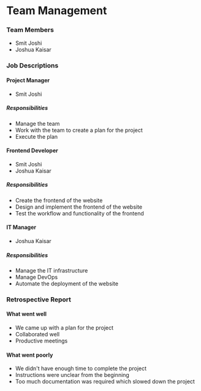 # Team Management

### Team Members
- Smit Joshi
- Joshua Kaisar

### Job Descriptions

#### Project Manager
- Smit Joshi

##### Responsibilities
- Manage the team
- Work with the team to create a plan for the project
- Execute the plan


#### Frontend Developer
- Smit Joshi
- Joshua Kaisar

##### Responsibilities
- Create the frontend of the website
- Design and implement the frontend of the website
- Test the workflow and functionality of the frontend


#### IT Manager
- Joshua Kaisar

##### Responsibilities
- Manage the IT infrastructure
- Manage DevOps
- Automate the deployment of the website


### Retrospective Report

#### What went well
- We came up with a plan for the project
- Collaborated well
- Productive meetings

#### What went poorly
- We didn't have enough time to complete the project
- Instructions were unclear from the beginning
- Too much documentation was required which slowed down the project